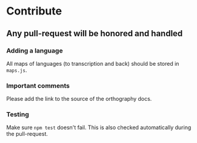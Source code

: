 # Contribute

## Any pull-request will be honored and handled

### Adding a language
All maps of languages (to transcription and back) should be stored in `maps.js`.

### Important comments
Please add the link to the source of the orthography docs.

### Testing
Make sure `npm test` doesn't fail.
This is also checked automatically during the pull-request.